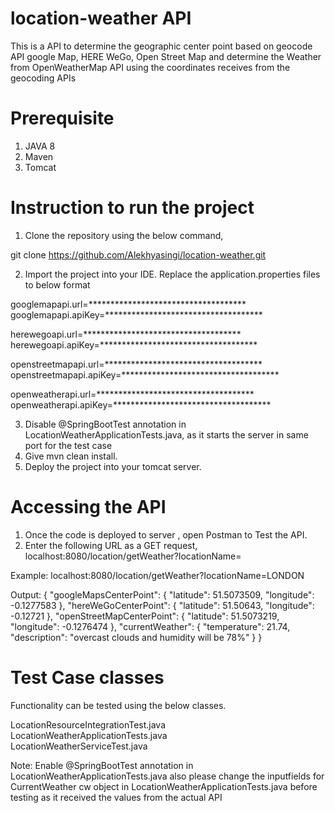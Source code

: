 # location-weather API 
This is a API to determine the geographic center point based on geocode API google Map, HERE WeGo, Open Street Map and determine the Weather from OpenWeatherMap API using the coordinates receives from the geocoding APIs

# Prerequisite
1. JAVA 8<br/>
2. Maven<br/>
3. Tomcat<br/>

# Instruction to run the project
1. Clone the repository using the below command,

git clone https://github.com/Alekhyasingi/location-weather.git

2. Import the project into your IDE. Replace the application.properties files to below format


googlemapapi.url=************************************ <br/>
googlemapapi.apiKey=************************************

herewegoapi.url=************************************ <br/>
herewegoapi.apiKey=************************************



openstreetmapapi.url=************************************ <br/>
openstreetmapapi.apiKey=************************************


openweatherapi.url=************************************ <br/>
openweatherapi.apiKey=************************************

3. Disable @SpringBootTest annotation in LocationWeatherApplicationTests.java, as it starts the server in same port for the test case
3. Give mvn clean install.<br/>
4. Deploy the project into your tomcat server.

# Accessing the API
1. Once the code is deployed to server , open Postman to Test the API.
2. Enter the following URL as a GET request,
  localhost:8080/location/getWeather?locationName=<Your Location>

Example:
localhost:8080/location/getWeather?locationName=LONDON

Output:
{
    "googleMapsCenterPoint": {
        "latitude": 51.5073509,
        "longitude": -0.1277583
    },
    "hereWeGoCenterPoint": {
        "latitude": 51.50643,
        "longitude": -0.12721
    },
    "openStreetMapCenterPoint": {
        "latitude": 51.5073219,
        "longitude": -0.1276474
    },
    "currentWeather": {
        "temperature": 21.74,
        "description": "overcast clouds and humidity will be 78%"
    }
}

# Test Case classes
Functionality can be tested using the below classes.

LocationResourceIntegrationTest.java <br/>
LocationWeatherApplicationTests.java <br/>
LocationWeatherServiceTest.java

Note: Enable @SpringBootTest annotation in LocationWeatherApplicationTests.java also please change the inputfields for CurrentWeather cw object in LocationWeatherApplicationTests.java before testing as it received the values from the actual API





